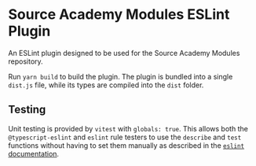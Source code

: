 # Source Academy Modules ESLint Plugin

An ESLint plugin designed to be used for the Source Academy Modules repository.

Run `yarn build` to build the plugin. The plugin is bundled into a single `dist.js` file, while its
types are compiled into the `dist` folder.

## Testing
Unit testing is provided by `vitest` with `globals: true`. This allows both the `@typescript-eslint` and `eslint` rule testers
to use the `describe` and `test` functions without having to set them manually as described in the [`eslint` documentation](https://eslint.org/docs/latest/integrate/nodejs-api#customizing-ruletester).